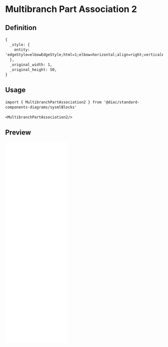 # Multibranch Part Association 2

## Definition

```
{
  _style: { 
    entity: 'edgeStyle=elbowEdgeStyle;html=1;elbow=horizontal;align=right;verticalAlign=bottom;endArrow=none;rounded=0;labelBackgroundColor=none;fontFamily=Helvetica;fontSize=11;fontColor=default;startSize=14;shape=connector;',
  },
  _original_width: 1,
  _original_height: 50,
}
```

## Usage

```
import { MultibranchPartAssociation2 } from '@diac/standard-components-diagrams/sysmlBlocks'

<MultibranchPartAssociation2/>
```

## Preview

<img src="./multibranch-part-association-2.png" width="200"/>
